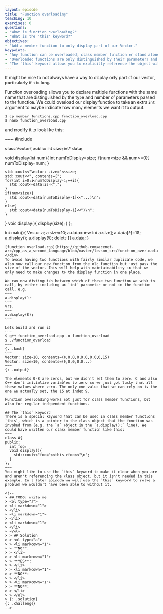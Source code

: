 ```yaml
---
layout: episode
title: "Function overloading"
teaching: 10
exercises: 0
questions:
- "What is function overloading?"
- "What is the 'this' keyword?"
objectives:
- "Add a member function to only display part of our Vector."
keypoints:
- "Any function can be overloaded, class member function or stand alone function"
- "Overloaded functions are only distinguished by their parameters and not their return types."
- "The `this` keyword allows you to explicitly reference the object within a member function."
---
```


It might be nice to not always have a way to display only part of our vector, particularly if it is long.

Function overloading allows you to declare multiple functions with the same name that are distinguished by the type and number of parameters passed to the function. We could overload our display function to take an extra `int` argument to maybe indicate how many elements we want it to output.
~~~
$ cp member_functions.cpp function_overload.cpp
$ nano function_overload.cpp
~~~
and modify it to look like this:
<div class="gitfile" markdown="1">
~~~
#include <iostream>

class Vector{
public:
  int size;
  int* data;
  
  void display(int num){
    int numToDisplay=size;
    if(num<size && num>=0){
      numToDisplay=num;
    }
    
    std::cout<<"Vector: size="<<size;
    std::cout<<", contents=(";
    for(int i=0;i<numToDisplay-1;++i){
      std::cout<<data[i]<<",";
    }
    if(num<size){
      std::cout<<data[numToDisplay-1]<<"...)\n";
    }
    else{
      std::cout<<data[numToDisplay-1]<<")\n";
    }
  }
  void display(){
    display(size);
  }
};

int main(){
  Vector a;
  a.size=10;
  a.data=new int[a.size];
  a.data[9]=15;
  a.display();
  a.display(5);
  delete [] a.data;
}
~~~~
[function_overload.cpp](https://github.com/acenet-arc/cpp_as_a_second_language/blob/master/lesson_src/function_overload.cpp)
</div>
To avoid having two functions with fairly similar duplicate code, we also now call our new function from the old function but just pass the size of the vector. This will help with maintainability in that we only need to make changes to the display function in one place.

We can now distinguish between which of these two function we wish to call, by either including an `int` parameter or not in the function call, e.g.
~~~
a.display();
~~~
vrs.
~~~
a.display(5);
~~~

Lets build and run it
~~~
$ g++ function_overload.cpp -o function_overload
$ ./function_overload
~~~
{: .bash}
~~~
Vector: size=10, contents=(0,0,0,0,0,0,0,0,0,15)
Vector: size=10, contents=(0,0,0,0,0...)
~~~
{: .output}

The elements 0-8 are zeros, but we didn't set them to zero. C and also C++ don't initialize variables to zero so we just got lucky that all these values where zero. The only one value that we can rely on is the one we actually set, the 15 at index 9.

Function overloading works not just for class member functions, but also for regular independent functions.

## The `this` keyword
There is a special keyword that can be used in class member functions `this`, which is a pointer to the class object that the function was invoked from (e.g. the `a` object in the `a.display();` line). We could have written our class member function like this:
~~~
class A{
public:
  int foo;
  void display(){
    std::cout<<"foo="<<this->foo<<"\n";
  }
};
~~~
You might like to use the `this` keyword to make it clear when you are and aren't referencing the class object, but it isn't needed in this example. In a later episode we will use the `this` keyword to solve a problem we wouldn't have been able to without it.

<!--
> ## TODO: write me
> <ol type="a">
> <li markdown="1">
> </li>
> <li markdown="1">
> </li>
> <li markdown="1">
> </li>
> </ol>
> > ## Solution
> > <ol type="a">
> > <li markdown="1">
> > **NO**:
> > </li>
> > <li markdown="1">
> > **YES**:
> > </li>
> > <li markdown="1">
> > **NO**:
> > </li>
> > <li markdown="1">
> > **NO**:
> > </li>
> > </ol>
> {: .solution}
{: .challenge}
-->